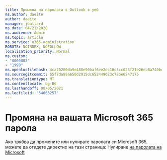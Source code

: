 ```yaml
---
title: Промяна на паролата в Outlook в уеб
ms.author: daeite
author: daeite
manager: joallard
ms.date: 04/21/2020
ms.audience: Admin
ms.topic: article
ms.service: o365-administration
ROBOTS: NOINDEX, NOFOLLOW
localization_priority: Normal
ms.custom:
- "8000002"
- "1990"
ms.openlocfilehash: 4ca70200da9e488e90baf6ee2ec16c3cc023f21e26eb8a740bcc3fce1557d6d3
ms.sourcegitcommit: b5f7da89a650d2915dc652449623c78be6247175
ms.translationtype: MT
ms.contentlocale: bg-BG
ms.lasthandoff: 08/05/2021
ms.locfileid: "54063257"
---
```

# <a name="change-your-microsoft-365-password"></a>Промяна на вашата Microsoft 365 парола

Ако трябва да промените или нулирате паролата си Microsoft 365, можете да отидете директно на тази страница: Нулиране [на паролата на Microsoft](https://go.microsoft.com/fwlink/p/?linkid=841910)